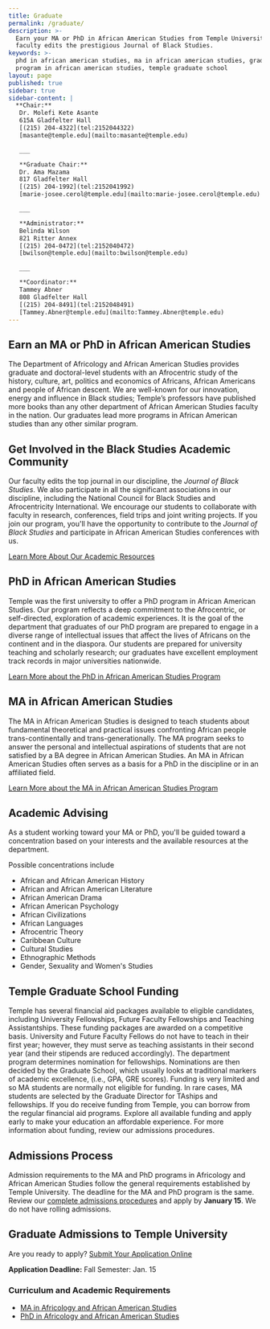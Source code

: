 ```yaml
---
title: Graduate
permalink: /graduate/
description: >-
  Earn your MA or PhD in African American Studies from Temple University. Our
  faculty edits the prestigious Journal of Black Studies.
keywords: >-
  phd in african american studies, ma in african american studies, graduate
  program in african american studies, temple graduate school
layout: page
published: true
sidebar: true
sidebar-content: |
  **Chair:**  
   Dr. Molefi Kete Asante  
   615A Gladfelter Hall  
   [(215) 204-4322](tel:2152044322)  
   [masante@temple.edu](mailto:masante@temple.edu)  

   ___

   **Graduate Chair:**  
   Dr. Ama Mazama  
   817 Gladfelter Hall  
   [(215) 204-1992](tel:2152041992)  
   [marie-josee.cerol@temple.edu](mailto:marie-josee.cerol@temple.edu)  

   ___

   **Administrator:**  
   Belinda Wilson  
   821 Ritter Annex   
   [(215) 204-0472](tel:2152040472)  
   [bwilson@temple.edu](mailto:bwilson@temple.edu)  

   ___

   **Coordinator:**  
   Tammey Abner  
   808 Gladfelter Hall    
   [(215) 204-8491](tel:2152048491)   
   [Tammey.Abner@temple.edu](mailto:Tammey.Abner@temple.edu)
---
```

## Earn an MA or PhD in African American Studies
The Department of Africology and African American Studies provides graduate and doctoral-level students with an Afrocentric study of the history, culture, art, politics and economics of Africans, African Americans and people of African descent. We are well-known for our innovation, energy and influence in Black studies; Temple’s professors have published more books than any other department of African American Studies faculty in the nation. Our graduates lead more programs in African American studies than any other similar program.

## Get Involved in the Black Studies Academic Community
Our faculty edits the top journal in our discipline, the _Journal of Black Studies_. We also participate in all the significant associations in our discipline, including the National Council for Black Studies and Afrocentricity International. We encourage our students to collaborate with faculty in research, conferences, field trips and joint writing projects. If you join our program, you'll have the opportunity to contribute to the _Journal of Black Studies_ and participate in African American Studies conferences with us.

[Learn More About Our Academic Resources](https://develop.cla.temple.edu/africology-and-african-american-studies/resources/)

## PhD in African American Studies
Temple was the first university to offer a PhD program in African American Studies. Our program reflects a deep commitment to the Afrocentric, or self-directed, exploration of academic experiences. It is the goal of the department that graduates of our PhD program are prepared to engage in a diverse range of intellectual issues that affect the lives of Africans on the continent and in the diaspora. Our students are prepared for university teaching and scholarly research; our graduates have excellent employment track records in major universities nationwide.

[Learn More about the PhD in African American Studies Program](http://bulletin.temple.edu/graduate/scd/cla/africology-african-american-studies-phd/)

## MA in African American Studies
The MA in African American Studies is designed to teach students about fundamental theoretical and practical issues confronting African people trans-continentally and trans-generationally. The MA program seeks to answer the personal and intellectual aspirations of students that are not satisfied by a BA degree in African American Studies. An MA in African American Studies often serves as a basis for a PhD in the discipline or in an affiliated field.

[Learn More about the MA in African American Studies Program](http://bulletin.temple.edu/graduate/scd/cla/africology-african-american-studies-ma/)

## Academic Advising
As a student working toward your MA or PhD, you'll be guided toward a concentration based on your interests and the available resources at the department.

Possible concentrations include

- African and African American History
- African and African American Literature
- African American Drama
- African American Psychology
- African Civilizations
- African Languages
- Afrocentric Theory
- Caribbean Culture
- Cultural Studies
- Ethnographic Methods
- Gender, Sexuality and Women's Studies

## Temple Graduate School Funding
Temple has several financial aid packages available to eligible candidates, including University Fellowships, Future Faculty Fellowships and Teaching Assistantships. These funding packages are awarded on a competitive basis. University and Future Faculty Fellows do not have to teach in their first year; however, they must serve as teaching assistants in their second year (and their stipends are reduced accordingly). The department program determines nomination for fellowships. Nominations are then decided by the Graduate School, which usually looks at traditional markers of academic excellence, (i.e., GPA, GRE scores). Funding is very limited and so MA students are normally not eligible for funding. In rare cases, MA students are selected by the Graduate Director for TAships and fellowships. If you do receive funding from Temple, you can borrow from the regular financial aid programs. Explore all available funding and apply early to make your education an affordable experience. For more information about funding, review our admissions procedures. 

## Admissions Process
Admission requirements to the MA and PhD programs in Africology and African American Studies follow the general requirements established by Temple University. The deadline for the MA and PhD program is the same. Review our [complete admissions procedures](https://liberalarts.temple.edu/admissions/graduate/african-american-studies) and apply by **January 15**. We do not have rolling admissions. 

## Graduate Admissions to Temple University
Are you ready to apply? [Submit Your Application Online](http://www.temple.edu/grad/admissions/howtoapply.htm)

**Application Deadline:** Fall Semester: Jan. 15

### Curriculum and Academic Requirements
- [MA in Africology and African American Studies](http://bulletin.temple.edu/graduate/scd/cla/africology-african-american-studies-ma/)
- [PhD in Africology and African American Studies](http://bulletin.temple.edu/graduate/scd/cla/africology-african-american-studies-phd/)
